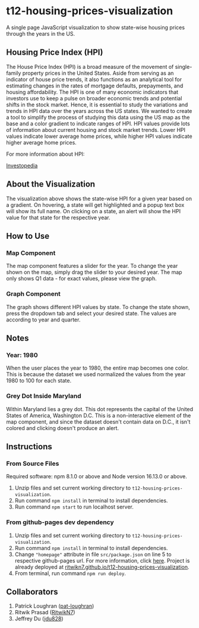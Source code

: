 # t12-housing-prices-visualization

A single page JavaScript visualization to show state-wise housing prices through the years in the US.

## Housing Price Index (HPI)

The House Price Index (HPI) is a broad measure of the movement of single-family property prices in the United States. Aside from serving as an indicator of house price trends, it also functions as an analytical tool for estimating changes in the rates of mortgage defaults, prepayments, and housing affordability. The HPI is one of many economic indicators that investors use to keep a pulse on broader economic trends and potential shifts in the stock market. Hence, it is essential to study the variations and trends in HPI data over the years across the US states. We wanted to create a tool to simplify the process of studying this data using the US map as the base and a color gradient to indicate ranges of HPI. HPI values provide lots of information about current housing and stock market trends. Lower HPI values indicate lower average home prices, while higher HPI values indicate higher average home prices.

For more information about HPI:

[Investopedia](https://www.investopedia.com/terms/h/house-price-index-hpi.asp)

## About the Visualization

The visualization above shows the state-wise HPI for a given year based on a gradient. On hovering, a state will get highlighted and a popup text box will show its full name. On clicking on a state, an alert will show the HPI value for that state for the respective year.

## How to Use

### Map Component

The map component features a slider for the year. To change the year shown on the map, simply drag the slider to your desired year. The map only shows Q1 data - for exact values, please view the graph.

### Graph Component

The graph shows different HPI values by state. To change the state shown, press the dropdown tab and select your desired state. The values are according to year and quarter.

## Notes

### Year: 1980

When the user places the year to 1980, the entire map becomes one color. This is because the dataset we used normalized the values from the year 1980 to 100 for each state.

### Grey Dot Inside Maryland

Within Maryland lies a grey dot. This dot represents the capital of the United States of America, Washington D.C. This is a non-interactive element of the map component, and since the dataset doesn't contain data on D.C., it isn't colored and clicking doesn't produce an alert.

## Instructions

### From Source Files

Required software: npm 8.1.0 or above and Node version 16.13.0 or above.

1. Unzip files and set current working directory to `t12-housing-prices-visualization`.
2. Run command `npm install` in terminal to install dependencies.
3. Run command `npm start` to run localhost server.

### From github-pages dev dependency

1. Unzip files and set current working directory to `t12-housing-prices-visualization`.
2. Run command `npm install` in terminal to install dependencies.
3. Change `"homepage"` attribute in file `src/package.json` on line 5 to respective github-pages url. For more information, click [here](https://pages.github.com/). Project is already deployed at [ritwikn7.github.io/t12-housing-prices-visualization](http://ritwikn7.github.io/t12-housing-prices-visualization).
4. From terminal, run command `npm run deploy`.

## Collaborators

1. Patrick Loughran ([pat-loughran](https://github.com/pat-loughran))
2. Ritwik Prasad ([RitwikN7](https://github.com/ritwikn7))
3. Jeffrey Du ([jdu828](https://github.com/jdu828))
